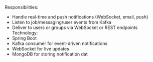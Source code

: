 Responsibilities:
- Handle real-time and push notifications (WebSocket, email, push)
- Listen to job/messaging/user events from Kafka
- Deliver to users or groups via WebSocket or REST endpoints
  Technology:
- Spring Boot
- Kafka consumer for event-driven notifications
- WebSocket for live updates
- MongoDB for storing notification dat
